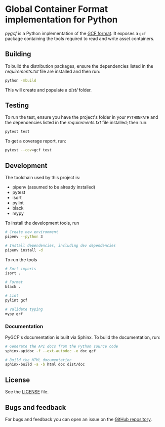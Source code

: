 # Global Container Format implementation for Python

*pygcf* is a Python implementation of the [GCF format](https://github.com/global-container-format/gcf-spec). It exposes a `gcf` package containing the tools required to read and write asset containers.

## Building

To build the distribution packages, ensure the dependencies listed in the *requirements.txt* file are installed and then run:

```bash
python -mbuild
```

This will create and populate a *dist/* folder.

## Testing

To run the test, ensure you have the project's folder in your `PYTHONPATH` and the dependencies listed in the *requirements.txt* file installed; then run:

```bash
pytest test
```

To get a coverage report, run:

```bash
pytest --cov=gcf test
```

## Development

The toolchain used by this project is:

* pipenv (assumed to be already installed)
* pytest
* isort
* pylint
* black
* mypy

To install the development tools, run

```bash
# Create new environment
pipenv --python 3

# Install dependencies, including dev dependencies
pipenv install -d
```

To run the tools

```bash
# Sort imports
isort .

# Format
black .

# Lint
pylint gcf

# Validate typing
mypy gcf
```

### Documentation

PyGCF's documentation is built via Sphinx. To build the documentation, run:

```bash
# Generate the API docs from the Python source code
sphinx-apidoc -f --ext-autodoc -o doc gcf

# Build the HTML documentation
sphinx-build -a -b html doc dist/doc
```

## License

See the [LICENSE](LICENSE) file.


## Bugs and feedback

For bugs and feedback you can open an issue on the [GitHub repository](https://github.com/moongoal/pygcf).
